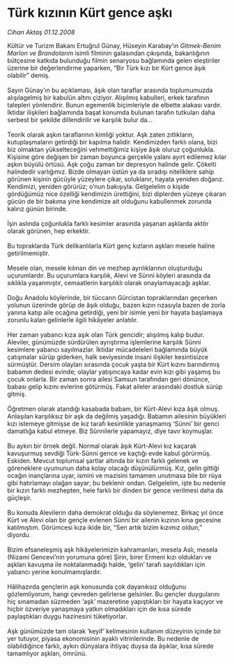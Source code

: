 # Türk kızının Kürt gence aşkı

*Cihan Aktaş 01.12.2008*

<div class="taraf_structure_2col_1zq">
<div class="margen_n">



 <p>Kültür ve Turizm Bakanı Ertuğrul Günay, Hüseyin Karabay’ın <i>Gitmek-Benim Marlon ve Brandolarım</i> isimli filminin galasından çıkışında, bakanlığının bütçesine katkıda bulunduğu filmin senaryosu bağlamında gelen eleştiriler üzerine bir değerlendirme yaparken, “Bir Türk kızı bir Kürt gence âşık olabilir” demiş. <br/><br/>Sayın Günay’ın bu açıklaması, âşık olan taraflar arasında toplumumuzda alışılagelmiş bir kabulün altını çiziyor. Alışılmış kabulleri, erkek tarafının talepleri yönlendirir. Bunun egemenlik biçimleriyle de elbette alakası vardır. İktidar ilişkileri bağlamında başat konumda bulunan tarafın tutkuları daha serbest bir şekilde dillendirilir ve karşılık bulur da... <br/><br/>Teorik olarak aşkın taraflarının kimliği yoktur. Aşk zaten zıtlıkların, kutuplaşmaların getirdiği bir kapılma halidir. Kendimizden farklı olana, bizi biz olmaktan yükselteceğini vehmettiğimiz kişiye âşık oluruz çoğunlukla. Kişisine göre değişen bir zaman boyunca gerçekle yalanı ayırt edilemez kılar aşkın büyülü örtüsü. Aşk çoğu zaman bir depresyon halinde gelir. Çökelti halindedir varlığımız. Bizde olmayan üstün ya da sıradışı niteliklere sahip görünen kişinin gücüyle yüzeylere çıkar, soluklanır, hayata yeniden doğarız. Kendimizi, yeniden görürüz; o’nun bakışıyla. Gelgelelim o kişide gördüğümüz nice özelliği kendimizin ürettiğini, bizi diplerden yüzeye çıkaran gücün de bir bakıma yine kendimize ait olduğunu kabullenmek zorunda kalırız günün birinde. <br/><br/>İşin aslında çoğunlukla farklı kesimler arasında yaşanan aşklarda aktör olarak görünen, hep erkektir. <br/><br/>Bu topraklarda Türk delikanlılarla Kürt genç kızların aşkları mesele haline getirilmemiştir. <br/><br/>Mesele olan, mesele kılınan din ve mezhep ayrılıklarının oluşturduğu uçurumlardır. Bu uçurumlara karşılık, Alevi ve Sünni köyleri arasında da sıklıkla yaşanmıştır, cemaatlerin karşılıklı olarak onaylamayacağı aşklar. <br/><br/>Doğu Anadolu köylerinde, bir tüccarın Gürcistan topraklarından geçerken yolunun üzerinde görüp de âşık olduğu, bazen kızın rızasıyla bazen de zorla yanına katıp aile ocağına getirdiği, yeni bir isimle yeni bir hayata başlamaya zorunlu kalan gelinlerle ilgili hikâyeler anlatılır. <br/><br/>Her zaman yabancı kıza aşık olan Türk gencidir; alışılmış kalıp budur. Aleviler, günümüzde sürdürülen ayrıştırma işlemlerine karşılık Sünni kesimlere yabancı sayılmazlar. İktidar mücadeleleri bağlamında büyük çatışmalar sürüp giderken, halk seviyesinde insani ilişkiler kesintisizce sürmüştür. Dersim olayları sırasında çocuk yaşta bir Kürt kızını barındırmış babamın dedesi evinde; olaylar yatışıncaya kadar evin kızı gibi yaşamış bu çocuk onlarla. Bir zaman sonra ailesi Samsun tarafından geri dönünce, babası gelip kızını evlerine götürmüş. Fakat aileler arasındaki dostluk sürüp gitmiş. <br/><br/>Öğretmen olarak atandığı kasabada babam, bir Kürt-Alevi kıza âşık olmuş. Anlaşılan karşılıksız bir aşk da değilmiş yaşadığı. Babamın ailesinin büyükleri kızı istemeye gitmişse de kız tarafı kesinlikle yanaşmamış ‘Sünni’ bir genci damatlığa kabul etmeye. Biz Sünnilerle yapamayız, diye tavır koymuşlar. <br/><br/>Bu aykırı bir örnek değil. Normal olarak âşık Kürt-Alevi kız kaçarak kavuşurmuş sevdiği Türk-Sünni gence ve kaçtığı evde kabul görürmüş. Eskiden. Mevcut toplumsal şartlar altında bir kızın farklı gelenek ve göreneklere uyumunun daha kolay olacağı düşünülürmüş. Kız, gelin gittiği ocağın inançlarına uyar, ismini ve mazisini tamamen unutmasa bile bir rüya gibi hatırlamayı olağan sayar; bu beklenir ondan. Gelgelelim, işte bu nedenle bir kızın farklı mezhepten, hele farklı bir dinden bir gence verilmesi daha da güçleşir. <br/><br/>Bu konuda Alevilerin daha demokrat olduğu da söylenemez. Birkaç yıl önce Kürt ve Alevi olan bir gençle evlenen Sünni bir ailenin kızının kına gecesine katılmıştım. Görümcesi kıza ikide bir, “Sen artık bizim kızımız oldun,” diyordu. <br/><br/>Bizim efsaneleşmiş aşk hikâyelerimizin kahramanları, mesela Aslı, mesela (Nizami Gencevi’nin yorumuna göre) Şirin, birer Ermeni kızı oldukları ve aşkları kavuşma ile noktalanmadığı halde, ‘gelin’ tarafı sayıldıkları için yabancı yerine konulmamışlardır. <br/><br/>Hâlihazırda gençlerin aşk konusunda çok dayanıksız olduğunu gözlemliyorum, hangi çevreden gelirlerse gelsinler. Bu gençler duygularını hiç sınamadan süzmeden ‘aşk’ mazeretine yapıştıkları bir hayata kaçıyor ve hiçbir özveriye yanaşmaya yatkın olmadıkları için de kısa sürede paylaştıkları duygu hazinesini tüketiyorlar. <br/><br/>Aşk günümüzde tam olarak ‘keyif’ kelimesinin kullanım düzeyinin içinde bir yer tutuyor, piyasa ekonomisinin ayaklı vitrinlerinde. Bu nedenle de olabildiğince farklı, aykırı dünyalara ihtiyaç duysa da âşıklar, kısa sürede tamamlıyor aşkları, ömrünü.</p>

<br/>


<div id="taraf_not">
</div>

</div>


</div>
